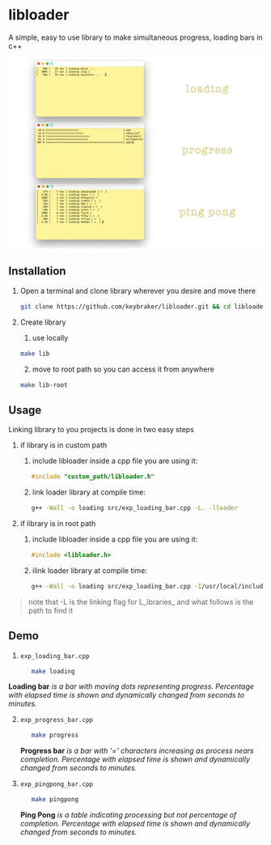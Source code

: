 # libloader
A simple, easy to use library to make simultaneous progress, loading bars in c++

![alt text](../img/showcase.png)

## Installation
1. Open a terminal and clone library wherever you desire and move there
   ```bash
   git clone https://github.com/keybraker/libloader.git && cd libloader
   ```

2. Create library 
   1. use locally
   ```bash
   make lib
   ```
   2. move to root path so you can access it from anywhere
   ```bash
   make lib-root
   ```

## Usage
Linking library to you projects is done in two easy steps

1. if library is in custom path
   1. include libloader inside a cpp file you are using it: 
   ```cpp
      #include "custom_path/libloader.h"
   ```
   2. link loader library at compile time: 
   ```bash
      g++ -Wall -o loading src/exp_loading_bar.cpp -L. -lloader
   ```

2. if library is in root path 
   1. include libloader inside a cpp file you are using it: 
   ```cpp
      #include <libloader.h>
   ```
   2. ilink loader library at compile time: 
   ```bash
      g++ -Wall -o loading src/exp_loading_bar.cpp -I/usr/local/include -L/usr/local/lib -lloader
   ```

> note that -L is the linking flag for L_ibraries_ and what follows is the path to find it

## Demo

1. ```exp_loading_bar.cpp```

   ```bash
      make loading
   ```

  __Loading bar__ _is a bar with moving dots representing progress. Percentage with elapsed time is shown and dynamically changed from seconds to minutes._

2. ```exp_progress_bar.cpp```
   
   ```bash
      make progress
   ```
   
   __Progress bar__ _is a bar with '=' characters increasing as process nears completion. Percentage with elapsed time is shown and dynamically changed from seconds to minutes._

3. ```exp_pingpong_bar.cpp```
   
   ```bash
      make pingpong
   ```
   
   __Ping Pong__ _is a table indicating processing but not percentage of completion. Percentage with elapsed time is shown and dynamically changed from seconds to minutes._
       
